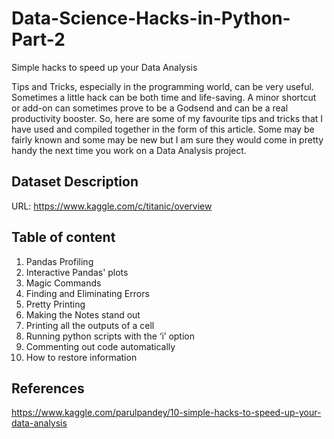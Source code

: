 # Data-Science-Hacks-in-Python-Part-2
Simple hacks to speed up your Data Analysis

Tips and Tricks, especially in the programming world, can be very useful. Sometimes a little hack can be both time and life-saving. A minor shortcut or add-on can sometimes prove to be a Godsend and can be a real productivity booster. So, here are some of my favourite tips and tricks that I have used and compiled together in the form of this article. Some may be fairly known and some may be new but I am sure they would come in pretty handy the next time you work on a Data Analysis project.


## Dataset Description
URL: https://www.kaggle.com/c/titanic/overview


## Table of content
1. Pandas Profiling
2. Interactive Pandas' plots
3. Magic Commands
4. Finding and Eliminating Errors
5. Pretty Printing
6. Making the Notes stand out
7. Printing all the outputs of a cell
8. Running python scripts with the ‘i’ option
9. Commenting out code automatically
10. How to restore information


## References
https://www.kaggle.com/parulpandey/10-simple-hacks-to-speed-up-your-data-analysis
